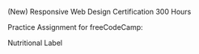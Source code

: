 (New) Responsive Web Design Certification 300 Hours

Practice Assignment for freeCodeCamp:

Nutritional Label